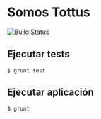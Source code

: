 # Somos Tottus
[![Build Status](https://magnum.travis-ci.com/ayuinc/somos-tottus.svg?token=A7xogzGQLm7UCgihe4wA&branch=master)](https://magnum.travis-ci.com/ayuinc/somos-tottus)

## Ejecutar tests
	$ grunt test
## Ejecutar aplicación
	$ grunt
